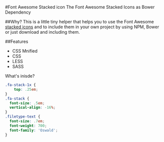 #Font Awesome Stacked icon
The Font Awesome Stacked Icons as Bower Dependency

##Why?
This is a little tiny helper that helps you to use the Font Awesome [stacked icons](http://blog.fontawesome.io/2014/09/25/custom-file-types-with-stacked-icons/) and to include them in your own project by using NPM, Bower or just download and including them.
 
##Features

- CSS Mnified
- CSS
- LESS
- SASS

What's inisde?
```CSS
.fa-stack-1x { 
	top: .25em; 
}
.fa-stack {
  font-size: .5em;
  vertical-align: -16%;
}
.filetype-text {
  font-size: .7em;
  font-weight: 700;
  font-family: 'Oswald';
}
```